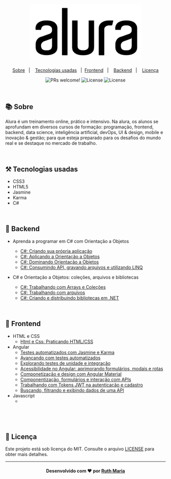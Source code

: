 <h1 align="center">
    <img alt="Logo ignitte" src="./logo-alura.png" width="350px" />
</h1>

<p align="center">
  <a href="#about">Sobre</a>&nbsp;&nbsp;&nbsp;|&nbsp;&nbsp;&nbsp;  
  <a href="#technologies">Tecnologias usadas</a>&nbsp;&nbsp;&nbsp;|&nbsp;
  <a href="#frontend">Frontend</a>&nbsp;&nbsp;&nbsp;|&nbsp;&nbsp;&nbsp;
  <a href="#backend">Backend</a>&nbsp;&nbsp;&nbsp;|&nbsp;&nbsp;&nbsp;
  <a href="#license">Licença</a>
</p>

<p align="center">
 <img src="https://img.shields.io/static/v1?label=PRs&message=welcome&color=04d361&labelColor=000000" alt="PRs welcome!" /> 

  <img alt="License" src="https://img.shields.io/badge/Made%20by-Ruth%20Maria-%2304D361">

  <img alt="License" src="https://img.shields.io/static/v1?label=license&message=MIT&color=04d361&labelColor=000000">
</p>


<a id="about"></a><br>

## :books: Sobre

Alura é um treinamento online, prático e intensivo. Na alura, os alunos se aprofundam em diversos cursos de formação: programação, frontend, backend, data science, inteligência artificial, devOps, UI & design, mobile e inovação & gestão; para que esteja preparado para os desafios do mundo real e se destaque no mercado de trabalho.


<a id="technologies"></a><br>

## ⚒️ Tecnologias usadas

 * CSS3
 * HTML5
 * Jasmine
 * Karma
 * C#

<a id="backend"></a><br>

## :abacus: Backend

- Aprenda a programar em C# com Orientação a Objetos
  - [C#: Criando sua própria aplicação](https://github.com/RuthMaria/PrimeiroProjeto)
  - [C#: Aplicando a Orientação a Objetos](https://github.com/RuthMaria/ScreenSound)
  - [C#: Dominando Orientação a Objetos](https://github.com/RuthMaria/ScreenSound03)
  - [C#: Consumindo API, gravando arquivos e utilizando LINQ](https://github.com/RuthMaria/ScreenSound-04)
 
- C# e Orientação a Objetos: coleções, arquivos e bibliotecas
  - [C#: Trabalhando com Arrays e Coleções](https://github.com/RuthMaria/Array_Collections)
  - [C#: Trabalhando com arquivos](https://github.com/RuthMaria/Csharp-Arquivos) 
  - [C#: Criando e distribuindo bibliotecas em .NET](https://github.com/RuthMaria/bibliotecas) 

  
<a id="frontend"></a><br>

## :art: Frontend

- HTML e CSS
  - [Html e Css: Praticando HTML/CSS](https://github.com/RuthMaria/alura-plus)
- Angular
  - [Testes automatizados com Jasmine e Karma](https://github.com/RuthMaria/ng-test1)
  - [Avançando com testes automatizados](https://github.com/RuthMaria/ng-test2)
  - [Explorando testes de unidade e integração](https://github.com/RuthMaria/3664-zoop-store)
  - [Acessibilidade no Angular: aprimorando formulários, modais e rotas](https://github.com/RuthMaria/3491-angular-a11y-projeto-base)
  - [Componetização e design com Angular Material](https://github.com/RuthMaria/3150-jornada-milhas)
  - [Componentização, formulários e interação com APIs](https://github.com/RuthMaria/jornada-milhas)
  - [Trabalhando com Tokens JWT na autenticação e cadastro](https://github.com/RuthMaria/3213-jornada-milhas)
  - [Buscando, filtrando e exibindo dados de uma API](https://github.com/RuthMaria/3213-jornada-milhas)
- Javascript
  - []()

<br>

<a id="license"></a><br>

## :memo: Licença

Este projeto está sob licença do MIT. Consulte o arquivo [LICENSE](LICENSE.md) para obter mais detalhes.

---

<h4 align="center">
    Desenvolvido com ❤️ por <a href="https://www.linkedin.com/in/ruth-maria-9b256071/" target="_blank">Ruth Maria</a>
</h4>
